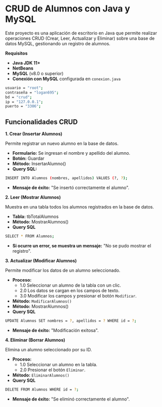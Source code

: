 # **CRUD de Alumnos con Java y MySQL**

Este proyecto es una aplicación de escritorio en Java que permite realizar operaciones CRUD (Crear, Leer, Actualizar y Eliminar) sobre una base de datos MySQL, gestionando un registro de alumnos.

**Requisitos**

- **Java JDK 11+**
- **NetBeans**
- **MySQL** (v8.0 o superior)
- **Conexión con MySQL** configurada en `conexion.java`


```bash
usuario = "root";
contraseña = "logan695";
bd = "crud";
ip = "127.0.0.1";
puerto = "3306";
```

## Funcionalidades CRUD

**1. Crear (Insertar Alumnos)**

Permite registrar un nuevo alumno en la base de datos.

* **Formulario:** Se ingresan el nombre y apellido del alumno.
* **Botón:** Guardar
* **Método:** InsertarAlumno()
* **Query SQL:**
```bash
INSERT INTO Alumnos (nombres, apellidos) VALUES (?, ?);
```
* **Mensaje de éxito:** "Se insertó correctamente el alumno".


**2. Leer (Mostrar Alumnos)**

Muestra en una tabla todos los alumnos registrados en la base de datos.

* **Tabla:** tbTotalAlumnos
* **Método:** MostrarAlumnos()
* **Query SQL**
```bash
SELECT * FROM Alumnos;
```
* **Si ocurre un error, se muestra un mensaje:** "No se pudo mostrar el registro".


**3. Actualizar (Modificar Alumnos)**

Permite modificar los datos de un alumno seleccionado.
* **Proceso:**
    -  1.0 Seleccionar un alumno de la tabla con un clic.
    -  2.0 Los datos se cargan en los campos de texto.
    -  3.0 Modificar los campos y presionar el botón `Modificar`.
* **Método:** `ModificarAlumnos()`
* **Método:** MostrarAlumnos()
* **Query SQL**
```bash
UPDATE Alumnos SET nombres = ?, apellidos = ? WHERE id = ?;

```
* **Mensaje de éxito:** "Modificación exitosa".

**4. Eliminar (Borrar Alumnos)**

Elimina un alumno seleccionado por su ID.
* **Proceso:**
    -  1.0 Seleccionar un alumno en la tabla.
    -  2.0 Presionar el botón `Eliminar`.
* **Método:** `EliminarAlumnos()`
* **Query SQL**
```bash
DELETE FROM Alumnos WHERE id = ?;

```
* **Mensaje de éxito:** "Se eliminó correctamente el alumno".
